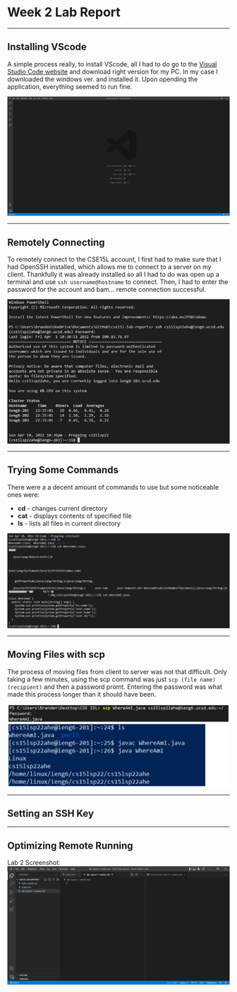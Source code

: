 # **Week 2 Lab Report**
___
## Installing VScode

A simple process really, to install VScode, all I had to do go to the [Visual Studio Code website](https://code.visualstudio.com/) and download right version for my PC. In my case I downloaded the windows ver. and installed it. Upon opending the application, everything seemed to run fine.

![VScode Fully Setup](VScode_set.png)

___
## Remotely Connecting

To remotely connect to the CSE15L account, I first had to make sure that I had OpenSSH installed, which allows me to connect to a server on my client. Thankfully it was already installed so all I had to do was open up a terminal and use `ssh username@hostname` to connect. Then, I had to enter the password for the account and bam... remote connection successful.

![Remote Connnection Success](rem_connect.png)

___
## Trying Some Commands

There were a a decent amount of commands to use but some noticeable ones were:

* **cd** - changes current directory
* **cat** - displays contents of specified file
* **ls** - lists all files in current directory

![Testing Commands](cmd_test.png)

___
## Moving Files with scp

The process of moving files from client to server was not that difficult. Only taking a few minutes, using the scp command was just `scp (file name) (recipient)` and then a password promt. Entering the password was what made this process longer than it should have been.

![scp Test](scp_ss.png)

___
## Setting an SSH Key
___
## Optimizing Remote Running


Lab 2 Screenshot:
![ss1](CSE_15L_SS.png)